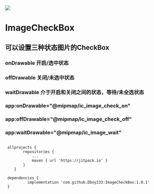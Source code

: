 # [![](https://jitpack.io/v/Dboy233/ImageCheckBox.svg)](https://jitpack.io/#Dboy233/ImageCheckBox)
# ImageCheckBox


## 可以设置三种状态图片的CheckBox
### onDrawable 开启/选中状态
### offDrawable 关闭/未选中状态
### waitDrawable 介于开启和关闭之间的状态，等待/未全选状态

###         app:onDrawable="@mipmap/ic_image_check_on"
###         app:offDrawable="@mipmap/ic_image_check_off"
###         app:waitDrawable="@mipmap/ic_image_wait"

``` 

 allprojects {
		repositories {
			...
			maven { url 'https://jitpack.io' }
		}
	}

 dependencies {
	      implementation 'com.github.Dboy233:ImageCheckBox:1.0.1'
 }
  
```
